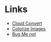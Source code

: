 # Links

- [Cloud Convert](https://cloudconvert.com/)
- [Colorize Images](http://manytools.org/image/colorize-filter/)
- [Bug Me not](http://bugmenot.com/)
